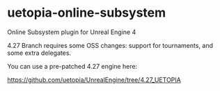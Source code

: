 # uetopia-online-subsystem
Online Subsystem plugin for Unreal Engine 4

4.27 Branch requires some OSS changes:  support for tournaments, and some extra delegates.

You can use a pre-patched 4.27 engine here:

https://github.com/uetopia/UnrealEngine/tree/4.27_UETOPIA
